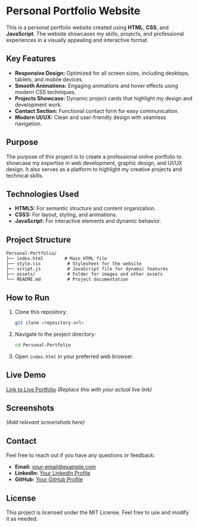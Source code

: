 # Personal Portfolio Website

This is a personal portfolio website created using **HTML**, **CSS**, and **JavaScript**. The website showcases my skills, projects, and professional experiences in a visually appealing and interactive format.

## Key Features

- **Responsive Design:** Optimized for all screen sizes, including desktops, tablets, and mobile devices.
- **Smooth Animations:** Engaging animations and hover effects using modern CSS techniques.
- **Projects Showcase:** Dynamic project cards that highlight my design and development work.
- **Contact Section:** Functional contact form for easy communication.
- **Modern UI/UX:** Clean and user-friendly design with seamless navigation.

## Purpose

The purpose of this project is to create a professional online portfolio to showcase my expertise in web development, graphic design, and UI/UX design. It also serves as a platform to highlight my creative projects and technical skills.

## Technologies Used

- **HTML5:** For semantic structure and content organization.
- **CSS3:** For layout, styling, and animations.
- **JavaScript:** For interactive elements and dynamic behavior.

## Project Structure

```
Personal-Portfolio/
├── index.html        # Main HTML file
├── style.css          # Stylesheet for the website
├── script.js          # JavaScript file for dynamic features
├── assets/            # Folder for images and other assets
└── README.md          # Project documentation
```

## How to Run

1. Clone this repository:
   ```bash
   git clone <repository-url>
   ```
2. Navigate to the project directory:
   ```bash
   cd Personal-Portfolio
   ```
3. Open `index.html` in your preferred web browser.

## Live Demo
[Link to Live Portfolio](#) *(Replace this with your actual live link)*

## Screenshots

*(Add relevant screenshots here)*

## Contact
Feel free to reach out if you have any questions or feedback:
- **Email:** [your-email@example.com](mailto:your-email@example.com)
- **LinkedIn:** [Your LinkedIn Profile](#)
- **GitHub:** [Your GitHub Profile](#)

## License
This project is licensed under the MIT License. Feel free to use and modify it as needed.
